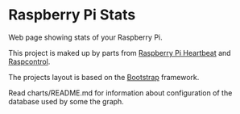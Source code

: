 Raspberry Pi Stats
================

Web page showing stats of your Raspberry Pi.

This project is maked up by parts from <a href="http://yuraa.github.io/Raspberry-Pi-Heartbeat/" target="_blank">Raspberry Pi Heartbeat</a> and <a href="https://github.com/imjacobclark/Raspcontrol" target="_blank">Raspcontrol</a>.

The projects layout is based on the <a href="http://getbootstrap.com" target="_blank">Bootstrap</a> framework.

Read charts/README.md for information about configuration of the database used by some the graph.
